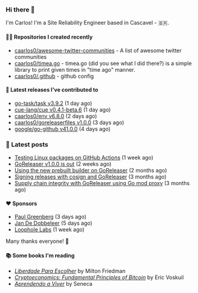 ### Hi there 👋

I'm Carlos! I'm a Site Reliability Engineer based in Cascavel - 🇧🇷.

#### 👨‍💻 Repositories I created recently
- [caarlos0/awesome-twitter-communities](https://github.com/caarlos0/awesome-twitter-communities) - A list of awesome twitter communities
- [caarlos0/timea.go](https://github.com/caarlos0/timea.go) - timea.go (did you see what I did there?) is a simple library to print given times in &#34;time ago&#34; manner.
- [caarlos0/.github](https://github.com/caarlos0/.github) - github config

#### 🚀 Latest releases I've contributed to


- [go-task/task v3.9.2](https://github.com/go-task/task/releases/tag/v3.9.2) (1 day ago)
- [cue-lang/cue v0.4.1-beta.6](https://github.com/cue-lang/cue/releases/tag/v0.4.1-beta.6) (1 day ago)
- [caarlos0/env v6.8.0](https://github.com/caarlos0/env/releases/tag/v6.8.0) (2 days ago)
- [caarlos0/goreleaserfiles v1.0.0](https://github.com/caarlos0/goreleaserfiles/releases/tag/v1.0.0) (3 days ago)
- [google/go-github v41.0.0](https://github.com/google/go-github/releases/tag/v41.0.0) (4 days ago)

### 📄 Latest posts
- [Testing Linux packages on GitHub Actions](https://carlosbecker.com/posts/linux-pkgs-github-actions/) (1 week ago)
- [GoReleaser v1.0.0 is out](https://carlosbecker.com/posts/goreleaser-v1/) (2 weeks ago)
- [Using the new prebuilt builder on GoReleaser](https://carlosbecker.com/posts/goreleaser-prebuilt/) (2 months ago)
- [Signing releases with cosign and GoReleaser](https://carlosbecker.com/posts/goreleaser-cosign/) (3 months ago)
- [Supply chain integrity with GoReleaser using Go mod proxy](https://carlosbecker.com/posts/supply-chain-goreleaser-go-mod-proxy/) (3 months ago)

#### ❤️ Sponsors
- [Paul Greenberg](https://github.com/greenpau) (3 days ago)
- [Jan De Dobbeleer](https://github.com/JanDeDobbeleer) (5 days ago)
- [Loophole Labs](https://github.com/loopholelabs) (1 week ago)

Many thanks everyone! 🙏

#### 📚 Some books I'm reading
- _[Liberdade Para Escolher](https://www.goodreads.com/book/show/17238591-liberdade-para-escolher)_ by Milton Friedman
- _[Cryptoeconomics: Fundamental Principles of Bitcoin](https://www.goodreads.com/book/show/56919322-cryptoeconomics)_ by Eric Voskuil
- _[Aprendendo a Viver](https://www.goodreads.com/book/show/28219486-aprendendo-a-viver)_ by Seneca

